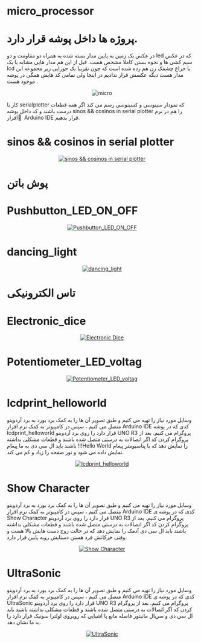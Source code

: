 # micro_processor        
# پروژه ها داخل پوشه قرار دارد.

 در عکس یک زمین به پایین مدار بسته شده به همراه دو مقاومت و دو led که در عکس سیم کشی ها و نحوه بستن کاملا مشخص هست. قبل از این هم مدار هایی مشابه با یک lcd یا جراغ چشمک زن هم زده شده است که چون تقریبا یک جورایی زیر مجموعه این مدار هست دیگه عکسش قرار ندادیم در اینجا ولی تمامی کد هایش همگی در پوشه موجود هست .
<p align="center">
    <img src="https://github.com/rezazabihi/micro_processor/blob/main/micro_processor/Untitled%20Sketch%202_bb.jpg" alt="micro"  title="rezazabihi">
</p>

 کار با serialplotter  که نمودار سینوسی و کسینوسی رسم می کند اگر همه قطعات درست باشند و کد داخل پوشه sinos && cosinos in serial plotter را هم در نرم افزار َ Arduino IDE قرار بدهیم.
# sinos && cosinos in serial plotter


<p align="center">
    <a href="https://raw.githubusercontent.com/rezazabihi/MicroProcessor/main/Photo/sinos && cosinos in serial plotter.jpeg" target="_blank">
        <img src="https://raw.githubusercontent.com/mohsenkmt/MicroProcessor/main/Photo/5_Sin_Cos1.jpeg" alt="sinos && cosinos in serial plotter" title="rezazabihi" style="border: none;">
    </a>
</p>

#  پوش باتن 
# Pushbutton_LED_ON_OFF

<p align="center">
    <a href="https://raw.githubusercontent.com/rezazabihi/MicroProcessor/main/Photo/Pushbutton_LED_ON_OFF.jpeg" target="_blank">
        <img src="https://raw.githubusercontent.com/mohsenkmt/MicroProcessor/main/Photo/6_Pushbutton_LED_ON_OFF.jpeg" alt="Pushbutton_LED_ON_OFF" title="rezazabihi" style="border: none;">
    </a>
</p>

# dancing_light

<p align="center">
    <a href="https://raw.githubusercontent.com/rezazabihi/MicroProcessor/main/Photo/dancing_light.jpeg" target="_blank">
        <img src="https://raw.githubusercontent.com/mohsenkmt/MicroProcessor/main/Photo/7_danclight.jpeg" alt="dancing_light" title="rezazabihi" style="border: none;">
    </a>
</p>

# تاس الکترونیکی 
# Electronic_dice

<p align="center">
    <a href="https://raw.githubusercontent.com/rezazabihi/MicroProcessor/main/Photo/Electronic_dice.jpeg" target="_blank">
        <img src="https://raw.githubusercontent.com/mohsenkmt/MicroProcessor/main/Photo/8_Electronic_dice.jpeg" alt="Electronic Dice" title="rezazabihi" style="border: none;">
    </a>
</p>

# Potentiometer_LED_voltag

<p align="center">
    <a href="https://raw.githubusercontent.com/rezazabihi/MicroProcessor/main/Photo/Potentiometer_LED_voltag.jpeg" target="_blank">
        <img src="https://raw.githubusercontent.com/mohsenkmt/MicroProcessor/main/Photo/9_Potentiometer_LED.jpg" alt="Potentiometer_LED_voltag" title="rezazabihi" style="border: none;">
    </a>
</p>


# lcdprint_helloworld

 وسایل مورد نیاز را تهیه می کنیم و طبق تصویر آن ها را به کمک برد بورد به برد آردوینو متصل می کنیم ، سپس در کامپیوتر به کمک نرم افزار Arduino IDE کدی که در پوشه lcdprint_helloworld  قرار دارد را روی برد آردوینو UNO R3 پروگرام می کنیم. بعد از پروگرام کردن کد اگر اتصالات به درستی متصل شده باشند و قطعات مشکلی نداشته باشند باید ال سی دی به ما پیغام !!!Hello World را نمایش دهد که با پتاسیومتر پیغام نمایش داده می شود و نور صفحه را زیاد و کم می کند.
<p align="center">
    <a href="https://raw.githubusercontent.com/rezazabihi/MicroProcessor/main/Photo/lcdprint_helloworld.jpeg" target="_blank">
        <img src="https://raw.githubusercontent.com/mohsenkmt/MicroProcessor/main/Photo/12LCDprinthello.jpeg" alt="lcdprint_helloworld" title="rezazabihi" style="border: none;">
    </a>
</p>

# Show Character

 وسایل مورد نیاز را تهیه می کنیم و طبق تصویر آن ها را به کمک برد بورد به برد آردوینو متصل می کنیم ، سپس در کامپیوتر به کمک نرم افزار Arduino IDE کدی که در پوشه ی Show Character قرار دارد را روی برد آردوینو UNO R3 پروگرام می کنیم. بعد از پروگرام کردن کد اگر اتصالات به درستی متصل شده باشند و قطعات مشکلی نداشته باشند باید ال سی دی آدمک  را نمایش دهد که در حالت زوج دست هایش بالا هست و وقتی حرکاتش فرد هستن دستایش روبه پایین قرار دارد.
<p align="center">
    <a href="https://raw.githubusercontent.com/rezazabihi/MicroProcessor/main/Photo/Show Character.jpeg" target="_blank">
        <img src="https://raw.githubusercontent.com/mohsenkmt/MicroProcessor/main/Photo/13_LCD_Show_Character.png" alt="Show Character" title="rezazabihi" style="border: none;">
    </a>
</p>

# UltraSonic

وسایل مورد نیاز را تهیه می کنیم و طبق تصویر آن ها را به کمک برد بورد به برد آردوینو متصل می کنیم ، سپس در کامپیوتر به کمک نرم افزار Arduino IDE کدی که در پوشه ی   UltraSonic قرار دارد را روی برد آردوینو UNO R3 پروگرام می کنیم. بعد از پروگرام کردن کد اگر اتصالات به درستی متصل شده باشند و قطعات مشکلی نداشته باشند باید ال سی دی و سریال مانیتور فاصله مانع یا اشیایی که روبروی اولترا سونیک قرار دارد را به ما نشان دهد.
<p align="center">
    <a href="https://raw.githubusercontent.com/rezazabihi/MicroProcessor/main/Photo/UltraSonic.jpeg" target="_blank">
        <img src="https://raw.githubusercontent.com/mohsenkmt/MicroProcessor/main/Photo/14UltraSonic.jpeg" alt="UltraSonic" title="rezazabihi" style="border: none;">
    </a>
</p>
